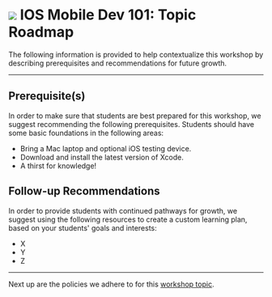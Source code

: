 # ![](https://ga-dash.s3.amazonaws.com/production/assets/logo-9f88ae6c9c3871690e33280fcf557f33.png) IOS Mobile Dev 101: Topic Roadmap

The following information is provided to help contextualize this workshop by describing prerequisites and recommendations for future growth.

---

## Prerequisite(s)

In order to make sure that students are best prepared for this workshop, we suggest recommending the following prerequisites. Students should have some basic foundations in the following areas:

* Bring a Mac laptop and optional iOS testing device.
* Download and install the latest version of Xcode.
* A thirst for knowledge!



## Follow-up Recommendations

In order to provide students with continued pathways for growth, we suggest using the following resources to create a custom learning plan, based on your students' goals and interests:

* X
* Y
* Z

---

Next up are the policies we adhere to for this [workshop topic](./02-tools-policies.md).
